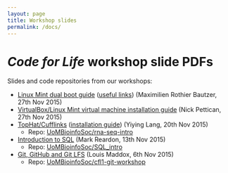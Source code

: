 ```yaml
---
layout: page
title: Workshop slides
permalink: /docs/
---
```


# _Code for Life_ workshop slide PDFs

Slides and code repositories from our workshops:

* [Linux Mint dual boot guide](linux_mint_dual_boot_installation_guide.pdf) ([useful links](linux_mint_dual_boot_useful_links.pdf)) (Maximilien Rothier Bautzer, 27th Nov 2015) 
* [VirtualBox/Linux Mint virtual machine installation guide](linux_mint_virtualbox_installation_guide.pdf) (Nick Pettican, 27th Nov 2015)
* [TopHat/Cufflinks](yl-rna-seq.pdf) ([installation guide](install-tuxedo.pdf)) (Yiying Lang, 20th Nov 2015) 
  * Repo: [UoMBioinfoSoc/rna-seq-intro](https://github.com/UoMBioinfoSoc/rna-seq-intro)
* [Introduction to SQL](sql-intro.pdf) (Mark Reardon, 13th Nov 2015)
  * Repo: [UoMBioinfoSoc/SQL_intro](https://github.com/UoMBioinfoSoc/SQL_intro)
* [Git, GitHub and Git LFS](cfl1-git-workshop.pdf) (Louis Maddox, 6th Nov 2015)
  * Repo: [UoMBioinfoSoc/cfl1-git-workshop](https://github.com/UoMBioinfoSoc/cfl1-git-workshop)
